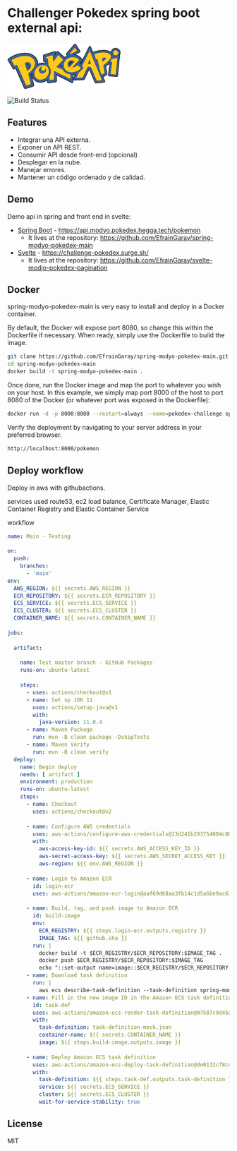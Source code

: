 # Challenger Pokedex spring boot external api:
[![N|Solid](https://raw.githubusercontent.com/PokeAPI/media/master/logo/pokeapi_256.png)](https://pokeapi.co/)

![Build Status](https://github.com/EfrainGaray/spring-modyo-pokedex-main/actions/workflows/main.yaml/badge.svg)


## Features

- Integrar una API externa.
- Exponer un API REST.
- Consumir API desde front-end (opcional)
- Desplegar en la nube.
- Manejar errores.
- Mantener un código ordenado y de calidad.


## Demo

Demo api in spring and front end in svelte:

- [Spring Boot](https://spring.io/) - https://api.modyo.pokedex.hegga.tech/pokemon
  - It lives at the repository: https://github.com/EfrainGaray/spring-modyo-pokedex-main
- [Svelte](https://svelte.dev/) - https://challenge-pokedex.surge.sh/
  - It lives at the repository:  https://github.com/EfrainGaray/svelte-modjo-pokedex-pagination


## Docker

spring-modyo-pokedex-main is very easy to install and deploy in a Docker container.

By default, the Docker will expose port 8080, so change this within the
Dockerfile if necessary. When ready, simply use the Dockerfile to
build the image.

```sh
git clone https://github.com/EfrainGaray/spring-modyo-pokedex-main.git
cd spring-modyo-pokedex-main
docker build -t spring-modyo-pokedex-main .
```

Once done, run the Docker image and map the port to whatever you wish on
your host. In this example, we simply map port 8000 of the host to
port 8080 of the Docker (or whatever port was exposed in the Dockerfile):

```sh
docker run -d -p 8000:8080 --restart=always --name=pokedex-challenge spring-modyo-pokedex-main
```

Verify the deployment by navigating to your server address in
your preferred browser.

```sh
http://localhost:8000/pokemon
```

## Deploy workflow

Deploy in aws with githubactions.

services used route53, ec2 load balance, Certificate Manager, Elastic Container Registry and
Elastic Container Service

workflow
```yaml
name: Main - Testing

on:
  push:
    branches:
      - 'main'
env:
  AWS_REGION: ${{ secrets.AWS_REGION }}
  ECR_REPOSITORY: ${{ secrets.ECR_REPOSITORY }}
  ECS_SERVICE: ${{ secrets.ECS_SERVICE }}
  ECS_CLUSTER: ${{ secrets.ECS_CLUSTER }}
  CONTAINER_NAME: ${{ secrets.CONTAINER_NAME }}
  
jobs:

  artifact:

    name: Test master branch - GitHub Packages
    runs-on: ubuntu-latest

    steps:
      - uses: actions/checkout@v1
      - name: Set up JDK 11
        uses: actions/setup-java@v1
        with:
          java-version: 11.0.4
      - name: Maven Package
        run: mvn -B clean package -DskipTests
      - name: Maven Verify
        run: mvn -B clean verify
  deploy:
    name: Begin deploy
    needs: [ artifact ]
    environment: production
    runs-on: ubuntu-latest
    steps:
      - name: Checkout
        uses: actions/checkout@v2

      - name: Configure AWS credentials
        uses: aws-actions/configure-aws-credentials@13d241b293754004c80624b5567555c4a39ffbe3
        with:
          aws-access-key-id: ${{ secrets.AWS_ACCESS_KEY_ID }}
          aws-secret-access-key: ${{ secrets.AWS_SECRET_ACCESS_KEY }}
          aws-region: ${{ env.AWS_REGION }}

      - name: Login to Amazon ECR
        id: login-ecr
        uses: aws-actions/amazon-ecr-login@aaf69d68aa3fb14c1d5a6be9ac61fe15b48453a2

      - name: Build, tag, and push image to Amazon ECR
        id: build-image
        env:
          ECR_REGISTRY: ${{ steps.login-ecr.outputs.registry }}
          IMAGE_TAG: ${{ github.sha }}
        run: |
          docker build -t $ECR_REGISTRY/$ECR_REPOSITORY:$IMAGE_TAG .
          docker push $ECR_REGISTRY/$ECR_REPOSITORY:$IMAGE_TAG
          echo "::set-output name=image::$ECR_REGISTRY/$ECR_REPOSITORY:$IMAGE_TAG"
      - name: Download task definition
        run: |
          aws ecs describe-task-definition --task-definition spring-modyo-pokedex-challenge-task --query taskDefinition > task-definition.json
      - name: Fill in the new image ID in the Amazon ECS task definition
        id: task-def
        uses: aws-actions/amazon-ecs-render-task-definition@97587c9d45a4930bf0e3da8dd2feb2a463cf4a3a
        with:
          task-definition: task-definition-mock.json
          container-name: ${{ secrets.CONTAINER_NAME }}
          image: ${{ steps.build-image.outputs.image }}

      - name: Deploy Amazon ECS task definition
        uses: aws-actions/amazon-ecs-deploy-task-definition@de0132cf8cdedb79975c6d42b77eb7ea193cf28e
        with:
          task-definition: ${{ steps.task-def.outputs.task-definition }}
          service: ${{ secrets.ECS_SERVICE }}
          cluster: ${{ secrets.ECS_CLUSTER }}
          wait-for-service-stability: true
```

## License

MIT
